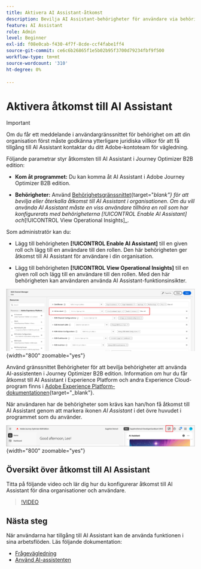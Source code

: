 ```yaml
---
title: Aktivera AI Assistant-åtkomst
description: Bevilja AI Assistant-behörigheter för användare via behörighetsgränssnittet för att aktivera åtkomst i Journey Optimizer B2B edition.
feature: AI Assistant
role: Admin
level: Beginner
exl-id: f08e0cab-f430-4f7f-8cde-ccf4fabe1ff4
source-git-commit: ce6c6b26865f1e5b02b95f3700d79234fbf9f500
workflow-type: tm+mt
source-wordcount: '310'
ht-degree: 0%

---
```


# Aktivera åtkomst till AI Assistant

>[!IMPORTANT]
>
>Om du får ett meddelande i användargränssnittet för behörighet om att din organisation först måste godkänna ytterligare juridiska villkor för att få tillgång till AI Assistant kontaktar du ditt Adobe-kontoteam för vägledning.

Följande parametrar styr åtkomsten till AI Assistant i Journey Optimizer B2B edition:

* **Kom åt programmet:** Du kan komma åt AI Assistant i Adobe Journey Optimizer B2B edition.

* **Behörigheter:** Använd [Behörighetsgränssnittet](https://experienceleague.adobe.com/en/docs/experience-platform/access-control/abac/permissions-ui/permissions){target="_blank"} för att bevilja eller återkalla åtkomst till AI Assistant i organisationen. Om du vill använda AI Assistant måste en viss användare tillhöra en roll som har konfigurerats med behörigheterna _[!UICONTROL Enable AI Assistant]_&#x200B;och&#x200B;_[!UICONTROL View Operational Insights]_.

Som administratör kan du:

* Lägg till behörigheten **[!UICONTROL Enable AI Assistant]** till en given roll och lägg till en användare till den rollen. Den här behörigheten ger åtkomst till AI Assistant för användare i din organisation.

* Lägg till behörigheten **[!UICONTROL View Operational Insights]** till en given roll och lägg till en användare till den rollen. Med den här behörigheten kan användaren använda AI Assistant-funktionsinsikter.

![Tilldela AI-assistentbehörigheter](./assets/ai-assistant-permissions.png){width="800" zoomable="yes"}

Använd gränssnittet Behörigheter för att bevilja behörigheter att använda AI-assistenten i Journey Optimizer B2B edition. Information om hur du får åtkomst till AI Assistant i Experience Platform och andra Experience Cloud-program finns i [Adobe Experience Platform-dokumentationen](https://experienceleague.adobe.com/en/docs/experience-platform/ai-assistant/access){target="_blank"}.

När användaren har de behörigheter som krävs kan han/hon få åtkomst till AI Assistant genom att markera ikonen _AI Assistant_ i det övre huvudet i programmet som du använder.

![AI Assistant-ikon i programhuvudet](./assets/ai-assistant-icon-header.png){width="800" zoomable="yes"}

## Översikt över åtkomst till AI Assistant

Titta på följande video och lär dig hur du konfigurerar åtkomst till AI Assistant för dina organisationer och användare.

>[!VIDEO](https://video.tv.adobe.com/v/3436470/?learn=on)

## Nästa steg

När användarna har tillgång till AI Assistant kan de använda funktionen i sina arbetsflöden. Läs följande dokumentation:

* [Frågevägledning](./question-guidance.md)
* [Använd AI-assistenten](./use-ai-assistant.md)
